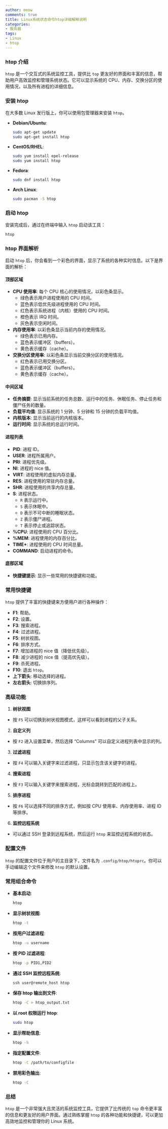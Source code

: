```yaml
---
author: meow
comments: true
title: Linux系统状态命令htop详细解释说明
categories:
- 服务器
tags:
- Linux
- htop
---
```


### htop 介绍

`htop` 是一个交互式的系统监控工具，提供比 `top` 更友好的界面和丰富的信息，帮助用户高效监控和管理系统状态。它可以显示系统的 CPU、内存、交换分区的使用情况，以及所有进程的详细信息。

### 安装 htop

在大多数 Linux 发行版上，你可以使用包管理器来安装 `htop`。

- **Debian/Ubuntu**:
  ```bash
  sudo apt-get update
  sudo apt-get install htop
  ```

- **CentOS/RHEL**:
  ```bash
  sudo yum install epel-release
  sudo yum install htop
  ```

- **Fedora**:
  ```bash
  sudo dnf install htop
  ```

- **Arch Linux**:
  ```bash
  sudo pacman -S htop
  ```

### 启动 htop

安装完成后，通过在终端中输入 `htop` 启动该工具：
```bash
htop
```

### htop 界面解析

启动 `htop` 后，你会看到一个彩色的界面，显示了系统的各种实时信息。以下是界面的解析：

#### 顶部区域

- **CPU 使用率**: 每个 CPU 核心的使用情况，以彩色条显示。
  - 绿色表示用户进程使用的 CPU 时间。
  - 蓝色表示低优先级进程使用的 CPU 时间。
  - 红色表示系统进程（内核）使用的 CPU 时间。
  - 橙色表示 IRQ 时间。
  - 灰色表示空闲时间。
- **内存使用率**: 以彩色条显示当前内存的使用情况。
  - 绿色表示已用内存。
  - 蓝色表示缓冲区（buffers）。
  - 黄色表示缓存（cache）。
- **交换分区使用率**: 以彩色条显示当前交换分区的使用情况。
  - 红色表示已用交换分区。
  - 蓝色表示缓冲区（buffers）。
  - 黄色表示缓存（cache）。

#### 中间区域

- **任务摘要**: 显示当前系统的任务总数、运行中的任务、休眠任务、停止任务和僵尸任务的数量。
- **负载平均值**: 显示系统的 1 分钟、5 分钟和 15 分钟的负载平均值。
- **内核版本**: 显示当前运行的内核版本。
- **运行时间**: 显示系统的总运行时间。

#### 进程列表

- **PID**: 进程 ID。
- **USER**: 进程所属用户。
- **PRI**: 进程优先级。
- **NI**: 进程的 nice 值。
- **VIRT**: 进程使用的虚拟内存总量。
- **RES**: 进程使用的常驻内存总量。
- **SHR**: 进程使用的共享内存总量。
- **S**: 进程状态。
  - `R` 表示运行中。
  - `S` 表示休眠中。
  - `D` 表示不可中断的睡眠状态。
  - `Z` 表示僵尸进程。
  - `T` 表示停止或追踪状态。
- **%CPU**: 进程使用的 CPU 百分比。
- **%MEM**: 进程使用的内存百分比。
- **TIME+**: 进程使用的 CPU 时间总量。
- **COMMAND**: 启动进程的命令。

#### 底部区域

- **快捷键提示**: 显示一些常用的快捷键和功能。

### 常用快捷键

`htop` 提供了丰富的快捷键来方便用户进行各种操作：

- **F1**: 帮助。
- **F2**: 设置。
- **F3**: 搜索进程。
- **F4**: 过滤进程。
- **F5**: 树状视图。
- **F6**: 排序方式。
- **F7**: 增加进程的 nice 值（降低优先级）。
- **F8**: 减少进程的 nice 值（提高优先级）。
- **F9**: 杀死进程。
- **F10**: 退出 `htop`。
- **上下箭头**: 移动选择的进程。
- **左右箭头**: 切换排序列。

### 高级功能

1. **树状视图**
  - 按 `F5` 可以切换到树状视图模式，这样可以看到进程的父子关系。

2. **自定义列**
  - 按 `F2` 进入设置菜单，然后选择 “Columns” 可以自定义进程列表中显示的列。

3. **过滤进程**
  - 按 `F4` 可以输入关键字来过滤进程，只显示包含该关键字的进程。

4. **搜索进程**
  - 按 `F3` 可以输入关键字来搜索进程，光标会跳转到匹配的进程上。

5. **排序进程**
  - 按 `F6` 可以选择不同的排序方式，例如按 CPU 使用率、内存使用率、进程 ID 等排序。

6. **监控远程系统**
  - 可以通过 SSH 登录到远程系统，然后运行 `htop` 来监控远程系统的状态。

### 配置文件

`htop` 的配置文件位于用户的主目录下，文件名为 `.config/htop/htoprc`。你可以手动编辑这个文件来修改 `htop` 的默认设置。

### 常用组合命令

- **基本启动**:
  ```bash
  htop
  ```

- **显示树状视图**:
  ```bash
  htop -t
  ```

- **按用户过滤进程**:
  ```bash
  htop -u username
  ```

- **按 PID 过滤进程**:
  ```bash
  htop -p PID1,PID2
  ```

- **通过 SSH 监控远程系统**:
  ```bash
  ssh user@remote_host htop
  ```

- **保存 htop 输出到文件**:
  ```bash
  htop -C > htop_output.txt
  ```

- **以 root 权限运行 htop**:
  ```bash
  sudo htop
  ```

- **显示帮助信息**:
  ```bash
  htop -h
  ```

- **指定配置文件**:
  ```bash
  htop -C /path/to/configfile
  ```

- **禁用彩色输出**:
  ```bash
  htop -C
  ```

### 总结

`htop` 是一个非常强大且灵活的系统监控工具，它提供了比传统的 `top` 命令更丰富的信息和更友好的用户界面。通过熟练掌握 `htop` 的各种功能和快捷键，可以更加高效地监控和管理你的 Linux 系统。
